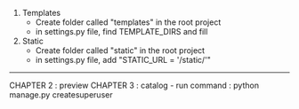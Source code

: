 1. Templates
    - Create folder called "templates" in the root project
    - in settings.py file, find TEMPLATE_DIRS and fill 
2. Static
    - Create folder called "static" in the root project
    - in settings.py file, add "STATIC_URL = '/static/'"
______________________________________
CHAPTER 2 : preview
CHAPTER 3 : catalog
    - run command : python manage.py createsuperuser
    
